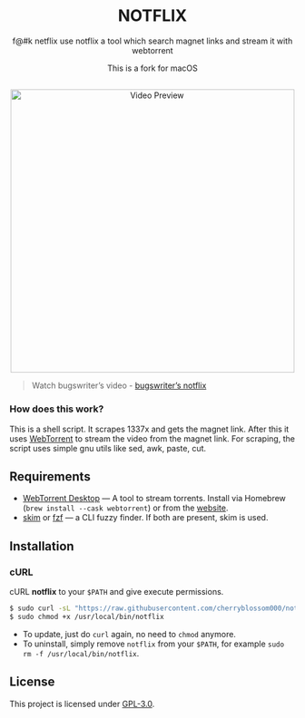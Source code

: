 <h1 align="center">NOTFLIX</h1>
<p align="center">f@#k netflix use notflix a tool which search magnet links and stream it with webtorrent</p>
<p align="center">This is a fork for macOS</p>

##
<p align="center">
<img src="./preview.gif" alt="Video Preview" width="500px">
</p>

> Watch bugswriter’s video - [bugswriter’s notflix](https://youtu.be/RFJCL9C46Mc)

### How does this work?

This is a shell script. It scrapes 1337x and gets the magnet link.
After this it uses [WebTorrent](https://webtorrent.io/) to stream the video from the magnet link.
For scraping, the script uses simple gnu utils like sed, awk, paste, cut.

## Requirements

* [WebTorrent Desktop][webtorrent-desktop] — A tool to stream torrents. Install via Homebrew
  (`brew install --cask webtorrent`) or from the [website][webtorrent-desktop].
* [skim](https://github.com/lotabout/skim) or [fzf](https://github.com/junegunn/fzf) — a CLI fuzzy
  finder. If both are present, skim is used.

## Installation

### cURL
cURL **notflix** to your `$PATH` and give execute permissions.

```sh
$ sudo curl -sL "https://raw.githubusercontent.com/cherryblossom000/notflix/master/notflix" -o /usr/local/bin/notflix
$ sudo chmod +x /usr/local/bin/notflix
```
- To update, just do `curl` again, no need to `chmod` anymore.
- To uninstall, simply remove `notflix` from your `$PATH`, for example `sudo rm -f /usr/local/bin/notflix`.

## License
This project is licensed under [GPL-3.0](./LICENSE).

[webtorrent-desktop]: https://webtorrent.io/desktop
